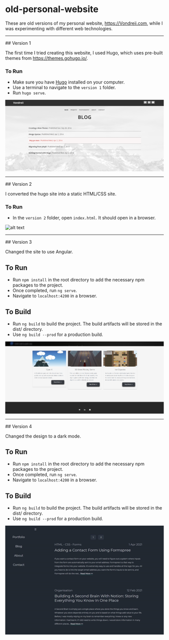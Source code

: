 # old-personal-website
These are old versions of my personal website, https://Vondreii.com, while I was experimenting with different web technologies.

<hr>
## Version 1

The first time I tried creating this website, I used Hugo, which uses pre-built themes from https://themes.gohugo.io/.

### To Run

* Make sure you have [Hugo](https://gohugo.io/getting-started/installing/) installed on your computer. 
* Use a terminal to navigate to the `version 1` folder.
* Run `hugo serve`.

![alt text](images/v1.PNG)

<hr>
## Version 2

I converted the hugo site into a static HTML/CSS site.

### To Run

* In the `version 2` folder, open `index.html`. It should open in a browser.

![alt text](images/v2.PNG)

<hr>
## Version 3

Changed the site to use Angular.

## To Run

* Run `npm install` in the root directory to add the necessary npm packages to the project.
* Once completed, run `ng serve`.
* Navigate to `localhost:4200` in a browser.

## To Build

* Run `ng build` to build the project. The build artifacts will be stored in the dist/ directory. 
* Use `ng build --prod` for a production build.

![alt text](images/v3.PNG)

<hr>
## Version 4

Changed the design to a dark mode.

## To Run

* Run `npm install` in the root directory to add the necessary npm packages to the project.
* Once completed, run `ng serve`.
* Navigate to `localhost:4200` in a browser.

## To Build

* Run `ng build` to build the project. The build artifacts will be stored in the dist/ directory. 
* Use `ng build --prod` for a production build.

![alt text](images/v4.jpg)
